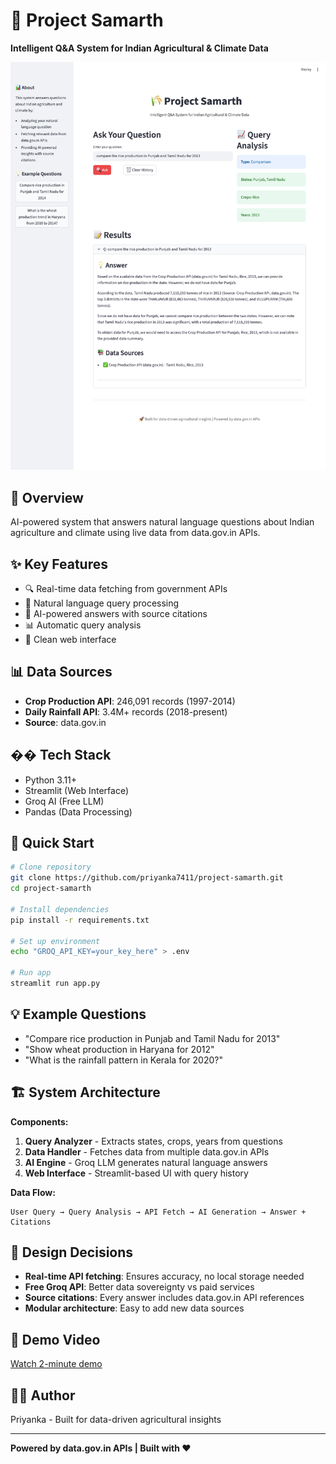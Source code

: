 # 🌾 Project Samarth

**Intelligent Q&A System for Indian Agricultural & Climate Data**

![Project Samarth Interface](screenshots/app-interface.png)

## 🎯 Overview
AI-powered system that answers natural language questions about Indian agriculture and climate using live data from data.gov.in APIs.

## ✨ Key Features
- 🔍 Real-time data fetching from government APIs
- 💬 Natural language query processing
- 🤖 AI-powered answers with source citations
- 📊 Automatic query analysis
- 🎨 Clean web interface

## 📊 Data Sources
- **Crop Production API**: 246,091 records (1997-2014)
- **Daily Rainfall API**: 3.4M+ records (2018-present)
- **Source**: data.gov.in

## ��️ Tech Stack
- Python 3.11+
- Streamlit (Web Interface)
- Groq AI (Free LLM)
- Pandas (Data Processing)

## 🚀 Quick Start
```bash
# Clone repository
git clone https://github.com/priyanka7411/project-samarth.git
cd project-samarth

# Install dependencies
pip install -r requirements.txt

# Set up environment
echo "GROQ_API_KEY=your_key_here" > .env

# Run app
streamlit run app.py
```

## 💡 Example Questions

- "Compare rice production in Punjab and Tamil Nadu for 2013"
- "Show wheat production in Haryana for 2012"
- "What is the rainfall pattern in Kerala for 2020?"

## 🏗️ System Architecture

**Components:**
1. **Query Analyzer** - Extracts states, crops, years from questions
2. **Data Handler** - Fetches data from multiple data.gov.in APIs
3. **AI Engine** - Groq LLM generates natural language answers
4. **Web Interface** - Streamlit-based UI with query history

**Data Flow:**
```
User Query → Query Analysis → API Fetch → AI Generation → Answer + Citations
```

## 🎯 Design Decisions

- **Real-time API fetching**: Ensures accuracy, no local storage needed
- **Free Groq API**: Better data sovereignty vs paid services  
- **Source citations**: Every answer includes data.gov.in API references
- **Modular architecture**: Easy to add new data sources

## 🎥 Demo Video
[Watch 2-minute demo](https://www.loom.com/share/96c8455fcc5b4af5af186af3423eeb66)

## 👩‍💻 Author
Priyanka - Built for data-driven agricultural insights

---
**Powered by data.gov.in APIs | Built with ❤️**
